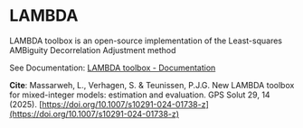 # LAMBDA

LAMBDA toolbox is an open-source implementation of the Least-squares AMBiguity Decorrelation Adjustment method

See Documentation: [LAMBDA toolbox - Documentation](./LAMBDA%20-%20Documentation.pdf)

**Cite**:
Massarweh, L., Verhagen, S. & Teunissen, P.J.G. New LAMBDA toolbox for mixed-integer models: estimation and evaluation. GPS Solut 29, 14 (2025). [https://doi.org/10.1007/s10291-024-01738-z](https://doi.org/10.1007/s10291-024-01738-z)